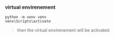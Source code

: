 ### virtual envirenement
```
python -m venv venv
venv\Scripts\activate
```
> then the virtual envirenement will be activated
